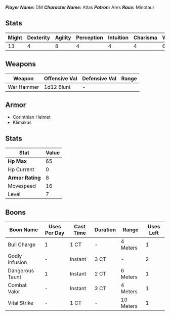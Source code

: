 ***Player Name:*** DM
***Character Name:*** Atlas
***Patron:*** Ares
***Race:*** Minotaur

## Stats

| Might | Dexterity | Agility | Perception | Intuition | Charisma | Willpower |
| ----- | --------- | ------- | ---------- | --------- | -------- | --------- |
| 13    | 4         | 8       | 4          | 4         | 4        | 6         |


## Weapons

| Weapon     | Offensive Val | Defensive Val | Range |
| ---------- | ------------- | ------------- | ----- |
| War Hammer | 1d12 Blunt    | -             |       |


## Armor

- Corinthian Helmet
- Klimakas
## Stats

| Stat             | Value |
| ---------------- | ----- |
| **Hp Max**       | 65    |
| Hp Current       | 0     |
| **Armor Rating** | 8     |
| Movespeed        | 16    |
| Level            | 7     |
## Boons

| Boon Name       | Uses Per Day | Cast Time | Duration | Range     | Uses Left |
| --------------- | ------------ | --------- | -------- | --------- | --------- |
| Bull Charge     | 1            | 1 CT      | -        | 4 Meters  | 1         |
| Godly Infusion  | -            | Instant   | 3 CT     | -         | 2         |
| Dangerous Taunt | 1            | Instant   | 2 CT     | 6 Meters  | 1         |
| Combat Valor    | -            | Instant   | 3 CT     | 4 Meters  | 1         |
| Vital Strike    | -            | 1 CT      | -        | 10 Meters | 1         |

